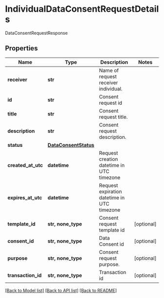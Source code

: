 # IndividualDataConsentRequestDetails

DataConsentRequestResponse

## Properties
Name | Type | Description | Notes
------------ | ------------- | ------------- | -------------
**receiver** | **str** | Name of request receiver individual. | 
**id** | **str** | Consent request id | 
**title** | **str** | Consent request title. | 
**description** | **str** | Consent request description. | 
**status** | [**DataConsentStatus**](DataConsentStatus.md) |  | 
**created_at_utc** | **datetime** | Request creation datetime in UTC timezone | 
**expires_at_utc** | **datetime** | Request expiration datetime in UTC timezone | 
**template_id** | **str, none_type** | Consent request template id | [optional] 
**consent_id** | **str, none_type** | Data Consent id | [optional] 
**purpose** | **str, none_type** | Consent request purpose. | [optional] 
**transaction_id** | **str, none_type** | Transaction id | [optional] 

[[Back to Model list]](../README.md#documentation-for-models) [[Back to API list]](../README.md#documentation-for-api-endpoints) [[Back to README]](../README.md)


